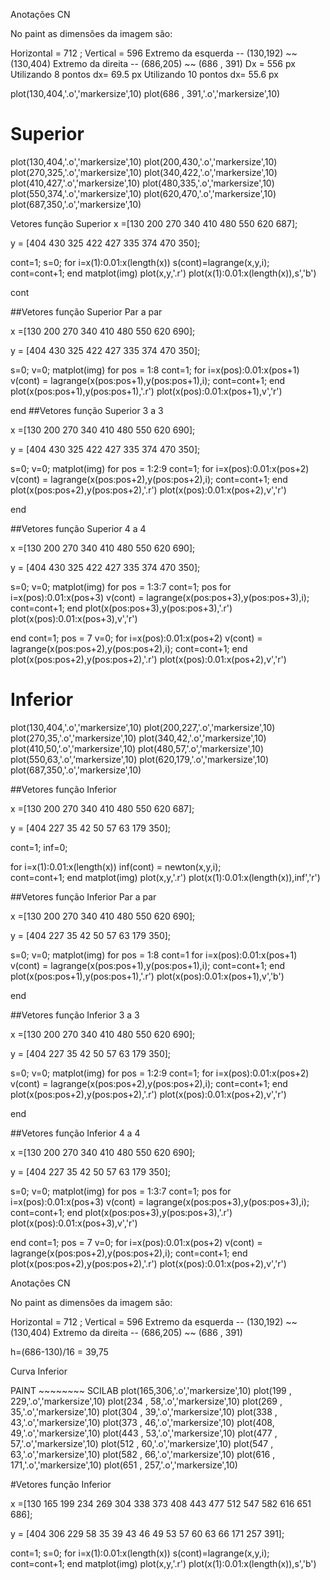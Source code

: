 Anotações CN 

No paint as dimensões da imagem são:

Horizontal = 712 ; 
Vertical = 596
Extremo da esquerda -- (130,192) ~~ (130,404)
Extremo da direita -- (686,205) ~~ (686 , 391)
 Dx = 556 px
 Utilizando 8 pontos dx= 69.5 px
Utilizando 10 pontos dx= 55.6 px


plot(130,404,'.o','markersize',10)
plot(686 , 391,'.o','markersize',10)


# Superior
plot(130,404,'.o','markersize',10)
plot(200,430,'.o','markersize',10)
plot(270,325,'.o','markersize',10)
plot(340,422,'.o','markersize',10)
plot(410,427,'.o','markersize',10)
plot(480,335,'.o','markersize',10)
plot(550,374,'.o','markersize',10)
plot(620,470,'.o','markersize',10)
plot(687,350,'.o','markersize',10)

Vetores função Superior
x =[130 200 270 340 410 480 550 620 687];
 
y = [404 430 325 422 427 335 374 470 350];

cont=1;
s=0;
for i=x(1):0.01:x(length(x)) 
    s(cont)=lagrange(x,y,i);
    cont=cont+1;
end
matplot(img)
plot(x,y,'.r')
plot(x(1):0.01:x(length(x)),s','b')

cont

##Vetores função Superior Par a par

x =[130 200 270 340 410 480 550 620 690];
 
y = [404 430 325 422 427 335 374 470 350];

s=0;
v=0;
matplot(img)
for pos = 1:8
    cont=1;
    for i=x(pos):0.01:x(pos+1)
        v(cont) = lagrange(x(pos:pos+1),y(pos:pos+1),i);
        cont=cont+1;
    end
    plot(x(pos:pos+1),y(pos:pos+1),'.r')
    plot(x(pos):0.01:x(pos+1),v','r')

end
##Vetores função Superior 3 a 3

x =[130 200 270 340 410 480 550 620 690];
 
y = [404 430 325 422 427 335 374 470 350];

s=0;
v=0;
matplot(img)
for pos = 1:2:9
    cont=1;
    for i=x(pos):0.01:x(pos+2)
        v(cont) = lagrange(x(pos:pos+2),y(pos:pos+2),i);
        cont=cont+1;
    end
    plot(x(pos:pos+2),y(pos:pos+2),'.r')
    plot(x(pos):0.01:x(pos+2),v','r')

end

##Vetores função Superior 4 a 4

x =[130 200 270 340 410 480 550 620 690];
 
y = [404 430 325 422 427 335 374 470 350];


s=0;
v=0;
matplot(img)
for pos = 1:3:7
    cont=1;
    pos
    for i=x(pos):0.01:x(pos+3)
        v(cont) = lagrange(x(pos:pos+3),y(pos:pos+3),i);
        cont=cont+1;
    end
    plot(x(pos:pos+3),y(pos:pos+3),'.r')
    plot(x(pos):0.01:x(pos+3),v','r')

end
cont=1;
pos = 7
v=0;
for i=x(pos):0.01:x(pos+2)
    v(cont) = lagrange(x(pos:pos+2),y(pos:pos+2),i);
    cont=cont+1;
end
plot(x(pos:pos+2),y(pos:pos+2),'.r')
plot(x(pos):0.01:x(pos+2),v','r')

# Inferior
plot(130,404,'.o','markersize',10)
plot(200,227,'.o','markersize',10)
plot(270,35,'.o','markersize',10)
plot(340,42,'.o','markersize',10)
plot(410,50,'.o','markersize',10)
plot(480,57,'.o','markersize',10)
plot(550,63,'.o','markersize',10)
plot(620,179,'.o','markersize',10)
plot(687,350,'.o','markersize',10)


##Vetores função Inferior

x =[130 200 270 340 410 480 550 620 687];
 
y = [404 227 35 42 50 57 63 179 350];

cont=1;
inf=0;

for i=x(1):0.01:x(length(x)) 
    inf(cont) = newton(x,y,i);    
    cont=cont+1;
end
matplot(img)
plot(x,y,'.r')
plot(x(1):0.01:x(length(x)),inf','r')


##Vetores função Inferior Par a par

x =[130 200 270 340 410 480 550 620 690];
 
y = [404 227 35 42 50 57 63 179 350];

s=0;
v=0;
matplot(img)
for pos = 1:8
    cont=1
    for i=x(pos):0.01:x(pos+1)
        v(cont) = lagrange(x(pos:pos+1),y(pos:pos+1),i);
        cont=cont+1;
    end
    plot(x(pos:pos+1),y(pos:pos+1),'.r')
    plot(x(pos):0.01:x(pos+1),v','b')

end

##Vetores função Inferior 3 a 3

x =[130 200 270 340 410 480 550 620 690];
 
y = [404 227 35 42 50 57 63 179 350];

s=0;
v=0;
matplot(img)
for pos = 1:2:9
    cont=1;
    for i=x(pos):0.01:x(pos+2)
        v(cont) = lagrange(x(pos:pos+2),y(pos:pos+2),i);
        cont=cont+1;
    end
    plot(x(pos:pos+2),y(pos:pos+2),'.r')
    plot(x(pos):0.01:x(pos+2),v','r')

end

##Vetores função Inferior 4 a 4

x =[130 200 270 340 410 480 550 620 690];
 
y = [404 227 35 42 50 57 63 179 350];

s=0;
v=0;
matplot(img)
for pos = 1:3:7
    cont=1;
    pos
    for i=x(pos):0.01:x(pos+3)
        v(cont) = lagrange(x(pos:pos+3),y(pos:pos+3),i);
        cont=cont+1;
    end
    plot(x(pos:pos+3),y(pos:pos+3),'.r')
    plot(x(pos):0.01:x(pos+3),v','r')

end
cont=1;
pos = 7
v=0;
for i=x(pos):0.01:x(pos+2)
    v(cont) = lagrange(x(pos:pos+2),y(pos:pos+2),i);
    cont=cont+1;
end
plot(x(pos:pos+2),y(pos:pos+2),'.r')
plot(x(pos):0.01:x(pos+2),v','r')




Anotações CN 

No paint as dimensões da imagem são:

Horizontal = 712 ; 
Vertical = 596
Extremo da esquerda -- (130,192) ~~ (130,404)
Extremo da direita -- (686,205) ~~ (686 , 391)

h=(686-130)/16 = 39,75


Curva Inferior

PAINT   ~~~~~~~~  SCILAB
plot(165,306,'.o','markersize',10) 
plot(199 , 229,'.o','markersize',10)
plot(234 , 58,'.o','markersize',10)
plot(269 , 35,'.o','markersize',10)
plot(304 , 39,'.o','markersize',10)
plot(338 , 43,'.o','markersize',10)
plot(373 , 46,'.o','markersize',10)
plot(408, 49,'.o','markersize',10)
plot(443 , 53,'.o','markersize',10)
plot(477 , 57,'.o','markersize',10)
plot(512 , 60,'.o','markersize',10)
plot(547 , 63,'.o','markersize',10)
plot(582 , 66,'.o','markersize',10)
plot(616 , 171,'.o','markersize',10)
plot(651 , 257,'.o','markersize',10)


#Vetores função Inferior

x =[130 165 199 234 269 304 338 373 408 443 477 512 547 582 616 651 686];
 
y = [404 306 229 58 35 39 43 46 49 53 57 60 63 66 171 257 391];

cont=1;
s=0;
for i=x(1):0.01:x(length(x)) 
    s(cont)=lagrange(x,y,i);
    cont=cont+1;
end
matplot(img)
plot(x,y,'.r')
plot(x(1):0.01:x(length(x)),s','b')





